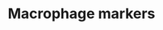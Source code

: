 ---
annotations:
- id: CL:0000235
  parent: native cell
  type: Cell Type Ontology
  value: macrophage
authors:
- Mkutmon
- Khanspers
- AlexanderPico
citedin:
- link: PMC8751594
  title: DNA methylation of ARHGAP30 is negatively associated with ARHGAP30 expression
    in lung adenocarcinoma, which reduces tumor immunity and is detrimental to patient
    survival (2021)
- link: PMC8155553
  title: 'Heterogeneity

    of Lipid and Protein Cartilage Profiles

    Associated with Human Osteoarthritis with or without Type 2 Diabetes

    Mellitus (2021)'
- link: PMC8099445
  title: Identification of high‐dimensional omics‐derived predictors for tumor growth
    dynamics using machine learning and pharmacometric modeling (2021)
- link: PMC9574221
  title: Identification of potential drug targets for vascular dementia and carotid
    plaques by analyzing underlying molecular signatures shared by them (2022)
description: Overview of macrophage markers. Macrophages are cells within the tissues
  that originate from specific white blood cells called monocytes.   Based on [http://www.antibodybeyond.com/reviews/cell-markers/macrophage-marker.htm
  this list] and tissue-specific gene expression from [http://biogps.org/ GeneAtlas].  Proteins
  on this pathway have targeted assays available via the [https://assays.cancer.gov/available_assays?wp_id=WP4146
  CPTAC Assay Portal]
last-edited: 2019-10-19
ndex: 48b7486c-8b69-11eb-9e72-0ac135e8bacf
organisms:
- Homo sapiens
redirect_from:
- /index.php/Pathway:WP4146
- /instance/WP4146
- /instance/WP4146_rr107552
revision: r107552
schema-jsonld:
- '@context': https://schema.org/
  '@id': https://wikipathways.github.io/pathways/WP4146.html
  '@type': Dataset
  creator:
    '@type': Organization
    name: WikiPathways
  description: Overview of macrophage markers. Macrophages are cells within the tissues
    that originate from specific white blood cells called monocytes.   Based on [http://www.antibodybeyond.com/reviews/cell-markers/macrophage-marker.htm
    this list] and tissue-specific gene expression from [http://biogps.org/ GeneAtlas].  Proteins
    on this pathway have targeted assays available via the [https://assays.cancer.gov/available_assays?wp_id=WP4146
    CPTAC Assay Portal]
  keywords:
  - CD14
  - CD163
  - CD68
  - CD74
  - CD83
  - CD86
  - F3
  - LYZ
  - RAC2
  license: CC0
  name: Macrophage markers
seo: CreativeWork
title: Macrophage markers
wpid: WP4146
---
